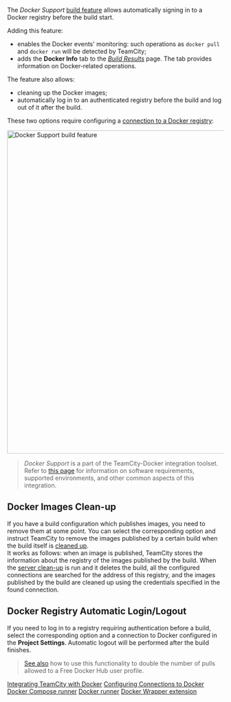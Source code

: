 [//]: # (title: Docker Support)
[//]: # (auxiliary-id: Docker Support)

The _Docker Support_ [build feature](adding-build-features.md) allows automatically signing in to a Docker registry before the build start.

Adding this feature:
* enables the Docker events' monitoring: such operations as `docker pull` and `docker run` will be detected by TeamCity;
* adds the __Docker Info__ tab to the _[Build Results](working-with-build-results.md)_ page. The tab provides information on Docker-related operations.

The feature also allows:
* cleaning up the Docker images;
* automatically log in to an authenticated registry before the build and log out of it after the build.

These two options require configuring a [connection to a Docker registry](configuring-connections-to-docker.md):

<img src="docker-support.png" width="750" alt="Docker Support build feature"/>

>_Docker Support_ is a part of the TeamCity-Docker integration toolset. Refer to [this page](integrating-teamcity-with-docker.md) for information on software requirements, supported environments, and other common aspects of this integration.

## Docker Images Clean-up

If you have a build configuration which publishes images, you need to remove them at some point. You can select the corresponding option and instruct TeamCity to remove the images published by a certain build when the build itself is [cleaned up](clean-up.md).  
It works as follows: when an image is published, TeamCity stores the information about the registry of the images published by the build. When the [server clean-up](clean-up.md) is run and it deletes the build, all the configured connections are searched for the address of this registry, and the images published by the build are cleaned up using the credentials specified in the found connection.

## Docker Registry Automatic Login/Logout

If you need to log in to a registry requiring authentication before a build, select the corresponding option and a connection to Docker configured in the __Project Settings__. Automatic logout will be performed after the build finishes.

>[See also](integrating-teamcity-with-docker.md#Conforming+with+Docker+download+rate+limits) how to use this functionality to double the number of pulls allowed to a Free Docker Hub user profile.

<seealso>
        <category ref="admin-guide">
            <a href="integrating-teamcity-with-docker.md">Integrating TeamCity with Docker</a>
            <a href="configuring-connections-to-docker.md">Configuring Connections to Docker</a>
            <a href="docker-compose.md">Docker Compose runner</a>
            <a href="docker.md">Docker runner</a>
            <a href="docker-wrapper.md">Docker Wrapper extension</a>
        </category>
</seealso>